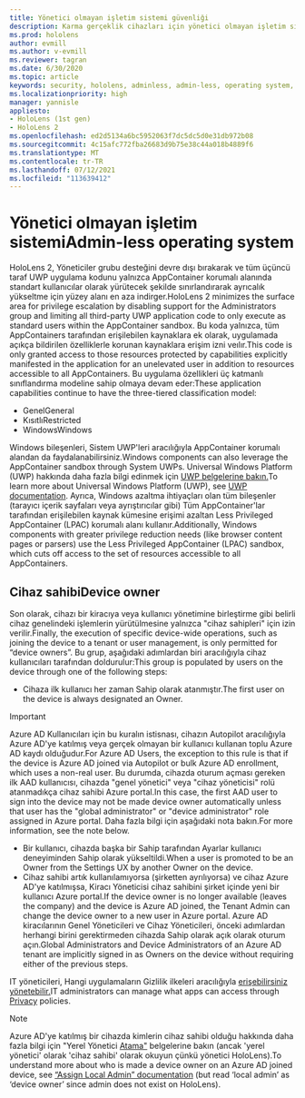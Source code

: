 ```yaml
---
title: Yönetici olmayan işletim sistemi güvenliği
description: Karma gerçeklik cihazları için yönetici olmayan işletim sistemleri, cihaz sahipleri ve HoloLens hakkında bilgi edinebilirsiniz.
ms.prod: hololens
author: evmill
ms.author: v-evmill
ms.reviewer: tagran
ms.date: 6/30/2020
ms.topic: article
keywords: security, hololens, adminless, admin-less, operating system, admin-less operating system, admin os, admin-less os, hololens 2, hololens2 security,
ms.localizationpriority: high
manager: yannisle
appliesto:
- HoloLens (1st gen)
- HoloLens 2
ms.openlocfilehash: ed2d5134a6bc5952063f7dc5dc5d0e31db972b08
ms.sourcegitcommit: 4c15afc772fba26683d9b75e38c44a018b4889f6
ms.translationtype: MT
ms.contentlocale: tr-TR
ms.lasthandoff: 07/12/2021
ms.locfileid: "113639412"
---
```

# <a name="admin-less-operating-system"></a><span data-ttu-id="7fbbd-104">Yönetici olmayan işletim sistemi</span><span class="sxs-lookup"><span data-stu-id="7fbbd-104">Admin-less operating system</span></span>

<span data-ttu-id="7fbbd-105">HoloLens 2, Yöneticiler grubu desteğini devre dışı bırakarak ve tüm üçüncü taraf UWP uygulama kodunu yalnızca AppContainer korumalı alanında standart kullanıcılar olarak yürütecek şekilde sınırlandırarak ayrıcalık yükseltme için yüzey alanı en aza indirger.</span><span class="sxs-lookup"><span data-stu-id="7fbbd-105">HoloLens 2 minimizes the surface area for privilege escalation by disabling support for the Administrators group and limiting all third-party UWP application code to only execute as standard users within the AppContainer sandbox.</span></span> <span data-ttu-id="7fbbd-106">Bu koda yalnızca, tüm AppContainers tarafından erişilebilen kaynaklara ek olarak, uygulamada açıkça bildirilen özelliklerle korunan kaynaklara erişim izni veılır.</span><span class="sxs-lookup"><span data-stu-id="7fbbd-106">This code is only granted access to those resources protected by capabilities explicitly manifested in the application for an unelevated user in addition to resources accessible to all AppContainers.</span></span>
<span data-ttu-id="7fbbd-107">Bu uygulama özellikleri üç katmanlı sınıflandırma modeline sahip olmaya devam eder:</span><span class="sxs-lookup"><span data-stu-id="7fbbd-107">These application capabilities continue to have the three-tiered classification model:</span></span>
  * <span data-ttu-id="7fbbd-108">Genel</span><span class="sxs-lookup"><span data-stu-id="7fbbd-108">General</span></span>
  * <span data-ttu-id="7fbbd-109">Kısıtlı</span><span class="sxs-lookup"><span data-stu-id="7fbbd-109">Restricted</span></span>
  * <span data-ttu-id="7fbbd-110">Windows</span><span class="sxs-lookup"><span data-stu-id="7fbbd-110">Windows</span></span>

<span data-ttu-id="7fbbd-111">Windows bileşenleri, Sistem UWP'leri aracılığıyla AppContainer korumalı alandan da faydalanabilirsiniz.</span><span class="sxs-lookup"><span data-stu-id="7fbbd-111">Windows components can also leverage the AppContainer sandbox through System UWPs.</span></span> <span data-ttu-id="7fbbd-112">Universal Windows Platform (UWP) hakkında daha fazla bilgi edinmek için [UWP belgelerine bakın.](/windows/uwp/)</span><span class="sxs-lookup"><span data-stu-id="7fbbd-112">To learn more about Universal Windows Platform (UWP), see [UWP documentation](/windows/uwp/).</span></span> <span data-ttu-id="7fbbd-113">Ayrıca, Windows azaltma ihtiyaçları olan tüm bileşenler (tarayıcı içerik sayfaları veya ayrıştırıcılar gibi) Tüm AppContainer'lar tarafından erişilebilen kaynak kümesine erişimi azaltan Less Privileged AppContainer (LPAC) korumalı alanı kullanır.</span><span class="sxs-lookup"><span data-stu-id="7fbbd-113">Additionally, Windows components with greater privilege reduction needs (like browser content pages or parsers) use the Less Privileged AppContainer (LPAC) sandbox, which cuts off access to the set of resources accessible to all AppContainers.</span></span>

## <a name="device-owner"></a><span data-ttu-id="7fbbd-114">Cihaz sahibi</span><span class="sxs-lookup"><span data-stu-id="7fbbd-114">Device owner</span></span>

<span data-ttu-id="7fbbd-115">Son olarak, cihazı bir kiracıya veya kullanıcı yönetimine birleştirme gibi belirli cihaz genelindeki işlemlerin yürütülmesine yalnızca "cihaz sahipleri" için izin verilir.</span><span class="sxs-lookup"><span data-stu-id="7fbbd-115">Finally, the execution of specific device-wide operations, such as joining the device to a tenant or user management, is only permitted for “device owners”.</span></span> <span data-ttu-id="7fbbd-116">Bu grup, aşağıdaki adımlardan biri aracılığıyla cihaz kullanıcıları tarafından doldurulur:</span><span class="sxs-lookup"><span data-stu-id="7fbbd-116">This group is populated by users on the device through one of the following steps:</span></span>
  * <span data-ttu-id="7fbbd-117">Cihaza ilk kullanıcı her zaman Sahip olarak atanmıştır.</span><span class="sxs-lookup"><span data-stu-id="7fbbd-117">The first user on the device is always designated an Owner.</span></span> 
> [!IMPORTANT]
><span data-ttu-id="7fbbd-118">Azure AD Kullanıcıları için bu kuralın istisnası, cihazın Autopilot aracılığıyla Azure AD'ye katılmış veya gerçek olmayan bir kullanıcı kullanan toplu Azure AD kaydı olduğudur.</span><span class="sxs-lookup"><span data-stu-id="7fbbd-118">For Azure AD Users, the exception to this rule is that if the device is Azure AD joined via Autopilot or bulk Azure AD enrollment, which uses a non-real user.</span></span> <span data-ttu-id="7fbbd-119">Bu durumda, cihazda oturum açması gereken ilk AAD kullanıcısı, cihazda "genel yönetici" veya "cihaz yöneticisi" rolü atanmadıkça cihaz sahibi Azure portal.</span><span class="sxs-lookup"><span data-stu-id="7fbbd-119">In this case, the first AAD user to sign into the device may not be made device owner automatically unless that user has the "global administrator" or "device administrator" role assigned in Azure portal.</span></span> <span data-ttu-id="7fbbd-120">Daha fazla bilgi için aşağıdaki nota bakın.</span><span class="sxs-lookup"><span data-stu-id="7fbbd-120">For more information, see the note below.</span></span>  

  * <span data-ttu-id="7fbbd-121">Bir kullanıcı, cihazda başka bir Sahip tarafından Ayarlar kullanıcı deneyiminden Sahip olarak yükseltildi.</span><span class="sxs-lookup"><span data-stu-id="7fbbd-121">When a user is promoted to be an Owner from the Settings UX by another Owner on the device.</span></span>
  * <span data-ttu-id="7fbbd-122">Cihaz sahibi artık kullanılamıyorsa (şirketten ayrılıyorsa) ve cihaz Azure AD'ye katılmışsa, Kiracı Yöneticisi cihaz sahibini şirket içinde yeni bir kullanıcı Azure portal.</span><span class="sxs-lookup"><span data-stu-id="7fbbd-122">If the device owner is no longer available (leaves the company) and the device is Azure AD joined, the Tenant Admin can change the device owner to a new user in Azure portal.</span></span> <span data-ttu-id="7fbbd-123">Azure AD kiracılarının Genel Yöneticileri ve Cihaz Yöneticileri, önceki adımlardan herhangi birini gerektirmeden cihazda Sahip olarak açık olarak oturum açın.</span><span class="sxs-lookup"><span data-stu-id="7fbbd-123">Global Administrators and Device Administrators of an Azure AD tenant are implicitly signed in as Owners on the device without requiring either of the previous steps.</span></span>  

 <span data-ttu-id="7fbbd-124">IT yöneticileri, Hangi uygulamaların Gizlilik ilkeleri aracılığıyla [erişebilirsiniz yönetebilir.](/windows/client-management/mdm/policy-csp-privacy)</span><span class="sxs-lookup"><span data-stu-id="7fbbd-124">IT administrators can manage what apps can access through [Privacy](/windows/client-management/mdm/policy-csp-privacy) policies.</span></span> 

> [!NOTE]
> <span data-ttu-id="7fbbd-125">Azure AD'ye katılmış bir cihazda kimlerin cihaz sahibi olduğu hakkında daha fazla bilgi için "Yerel Yönetici [Atama"](/azure/active-directory/devices/assign-local-admin) belgelerine bakın (ancak 'yerel yönetici' olarak 'cihaz sahibi' olarak okuyun çünkü yönetici HoloLens).</span><span class="sxs-lookup"><span data-stu-id="7fbbd-125">To understand more about who is made a device owner on an Azure AD joined device, see [“Assign Local Admin” documentation](/azure/active-directory/devices/assign-local-admin) (but read ‘local admin’ as ‘device owner’ since admin does not exist on HoloLens).</span></span>